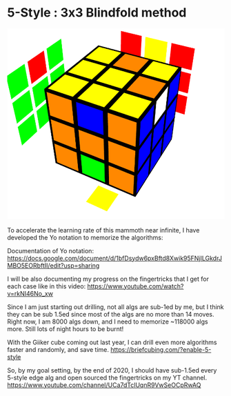 # 5-Style : 3x3 Blindfold method

![Image description](https://github.com/abunickabhi/5-style/blob/master/images/abhg.png)

To accelerate the learning rate of this mammoth near infinite, I have developed the Yo notation to memorize the algorithms:

Documentation of Yo notation:
https://docs.google.com/document/d/1bfDsydw6pxBftd8Xwik95FNjILGkdrJMBO5EORbftII/edit?usp=sharing


I will be also documenting my progress on the fingertricks that I get for each case like in this video: https://www.youtube.com/watch?v=rkNI46No_xw

Since I am just starting out drilling, not all algs are sub-1ed by me, but I think they can be sub 1.5ed since most of the algs are no more than 14 moves.
Right now, I am 8000 algs down, and I need to memorize ~118000 algs more. Still lots of night hours to be burnt!


With the Giiker cube coming out last year, I can drill even more algorithms faster and randomly, and save time.
https://briefcubing.com/?enable-5-style

So, by my goal setting, by the end of 2020, I should have sub-1.5ed every 5-style edge alg and open sourced the fingertricks on my YT channel.
https://www.youtube.com/channel/UCa7dTclUqnR9VwSeOCpRwAQ
